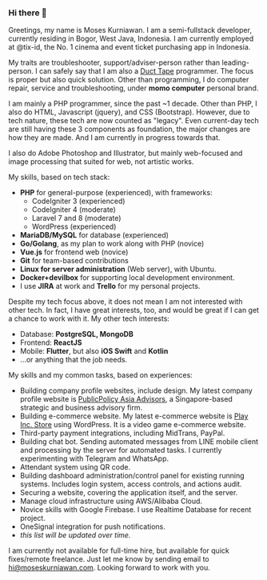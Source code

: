 ### Hi there 👋

Greetings, my name is Moses Kurniawan. I am a semi-fullstack developer, currently residing in Bogor, West Java, Indonesia. I am currently employed at @tix-id, the No. 1 cinema and event ticket purchasing app in Indonesia.

My traits are troubleshooter, support/adviser-person rather than leading-person. I can safely say that I am also a [Duct Tape](https://www.joelonsoftware.com/2009/09/23/the-duct-tape-programmer/) programmer. The focus is proper but also quick solution. Other than programming, I do computer repair, service and troubleshooting, under **momo computer** personal brand.

I am mainly a PHP programmer, since the past ~1 decade. Other than PHP, I also do HTML, Javascript (jquery), and CSS (Bootstrap). However, due to tech nature, these tech are now counted as "legacy".
Even current-day tech are still having these 3 components as foundation, the major changes are how they are made. And I am currently in progress towards that.

I also do Adobe Photoshop and Illustrator, but mainly web-focused and image processing that suited for web, not artistic works.

My skills, based on tech stack:

- **PHP** for general-purpose (experienced), with frameworks:
  - CodeIgniter 3 (experienced)
  - CodeIgniter 4 (moderate)
  - Laravel 7 and 8 (moderate)
  - WordPress (experienced)
- **MariaDB/MySQL** for database (experienced)
- **Go/Golang**, as my plan to work along with PHP (novice)
- **Vue.js** for frontend web (novice)
- **Git** for team-based contributions
- **Linux for server administration** (Web server), with Ubuntu.
- **Docker+devilbox** for supporting local development environment.
- I use **JIRA** at work and **Trello** for my personal projects.

Despite my tech focus above, it does not mean I am not interested with other tech. In fact, I have great interests, too, and would be great if I can get a chance to work with it. My other tech interests:

- Database: **PostgreSQL, MongoDB**
- Frontend: **ReactJS**
- Mobile: **Flutter**, but also **iOS Swift** and **Kotlin**
- ...or anything that the job needs.

My skills and my common tasks, based on experiences:

- Building company profile websites, include design. My latest company profile website is [PublicPolicy Asia Advisors](https://www.ppaa.com.sg), a Singapore-based strategic and business advisory firm.
- Building e-commerce website. My latest e-commerce website is [Play Inc. Store](https://www.playincstore.com) using WordPress. It is a video game e-commerce website.
- Third-party payment integrations, including MidTrans, PayPal.
- Building chat bot. Sending automated messages from LINE mobile client and processing by the server for automated tasks. I currently experimenting with Telegram and WhatsApp.
- Attendant system using QR code.
- Building dashboard administration/control panel for existing running systems. Includes login system, access controls, and actions audit.
- Securing a website, covering the application itself, and the server.
- Manage cloud infrastructure using AWS/Alibaba Cloud.
- Novice skills with Google Firebase. I use Realtime Database for recent project.
- OneSignal integration for push notifications.
- _this list will be updated over time._

I am currently not available for full-time hire, but available for quick fixes/remote freelance. Just let me know by sending email to hi@moseskurniawan.com. Looking forward to work with you.
